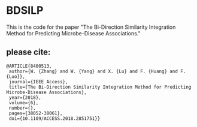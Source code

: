 # BDSILP
This is the code for the paper "The Bi-Direction Similarity Integration Method for Predicting Microbe-Disease Associations."
## please cite:
```
@ARTICLE{8400513,  
 author={W. {Zhang} and W. {Yang} and X. {Lu} and F. {Huang} and F. {Luo}},  
 journal={IEEE Access},   
 title={The Bi-Direction Similarity Integration Method for Predicting Microbe-Disease Associations}, 
 year={2018}, 
 volume={6},  
 number={}, 
 pages={38052-38061}, 
 doi={10.1109/ACCESS.2018.2851751}}
```
